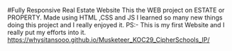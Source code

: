 #Fully Responsive Real Estate Website
This the WEB project on ESTATE or PROPERTY. Made using HTML ,CSS and JS
I learned so many new things doing this project and I really enjoyed it.
PS:- This is my first Website and I really put my efforts into it.
https://whysitansooo.github.io/Musketeer_KOC29_CipherSchools_IP/

